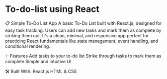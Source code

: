 # To-do-list using React
 📋 Simple To-Do List App A basic To-Do List built with React.js, designed for easy task tracking. Users can add new tasks and mark them as complete by striking them out. It's a clean, minimal, and responsive app perfect for practicing React fundamentals like state management, event handling, and conditional rendering. 
 
 ✨ Features Add tasks to your to-do list  Strike through tasks to mark them as complete  Simple and intuitive UI  
 
 🛠️ Built With:
 React.js 
 HTML & CSS
